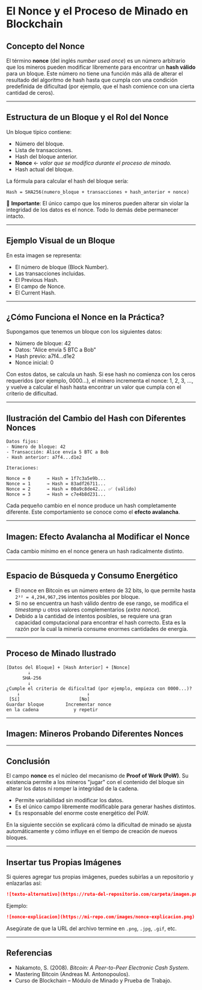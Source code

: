 # **El Nonce y el Proceso de Minado en Blockchain**

## **Concepto del Nonce**

El término **nonce** (del inglés *number used once*) es un número arbitrario que los mineros pueden modificar libremente para encontrar un **hash válido** para un bloque. Este número no tiene una función más allá de alterar el resultado del algoritmo de hash hasta que cumpla con una condición predefinida de dificultad (por ejemplo, que el hash comience con una cierta cantidad de ceros).

---

## **Estructura de un Bloque y el Rol del Nonce**

Un bloque típico contiene:

- Número del bloque.
- Lista de transacciones.
- Hash del bloque anterior.
- **Nonce** ← *valor que se modifica durante el proceso de minado.*
- Hash actual del bloque.

La fórmula para calcular el hash del bloque sería:

```text
Hash = SHA256(numero_bloque + transacciones + hash_anterior + nonce)
```

📌 **Importante**: El único campo que los mineros pueden alterar sin violar la integridad de los datos es el nonce. Todo lo demás debe permanecer intacto.

---

## **Ejemplo Visual de un Bloque**

En esta imagen se representa:

- El número de bloque (Block Number).
- Las transacciones incluidas.
- El Previous Hash.
- El campo de Nonce.
- El Current Hash.

---

## **¿Cómo Funciona el Nonce en la Práctica?**

Supongamos que tenemos un bloque con los siguientes datos:

- Número de bloque: 42
- Datos: "Alice envía 5 BTC a Bob"
- Hash previo: a7f4...d1e2
- Nonce inicial: 0

Con estos datos, se calcula un hash. Si ese hash no comienza con los ceros requeridos (por ejemplo, 0000...), el minero incrementa el nonce: 1, 2, 3, ..., y vuelve a calcular el hash hasta encontrar un valor que cumpla con el criterio de dificultad.

---

## **Ilustración del Cambio del Hash con Diferentes Nonces**

```text
Datos fijos:
- Número de bloque: 42
- Transacción: Alice envía 5 BTC a Bob
- Hash anterior: a7f4...d1e2

Iteraciones:

Nonce = 0      → Hash = 1f7c3a5e9b...
Nonce = 1      → Hash = 83adf26711...
Nonce = 2      → Hash = 00a9c8de42... ✅ (válido)
Nonce = 3      → Hash = c7e4b8d231...
```

Cada pequeño cambio en el nonce produce un hash completamente diferente. Este comportamiento se conoce como el **efecto avalancha**.

---

## **Imagen: Efecto Avalancha al Modificar el Nonce**

Cada cambio mínimo en el nonce genera un hash radicalmente distinto.

---

## **Espacio de Búsqueda y Consumo Energético**

- El nonce en Bitcoin es un número entero de 32 bits, lo que permite hasta `2³² = 4,294,967,296` intentos posibles por bloque.
- Si no se encuentra un hash válido dentro de ese rango, se modifica el *timestamp* u otros valores complementarios (*extra nonce*).
- Debido a la cantidad de intentos posibles, se requiere una gran capacidad computacional para encontrar el hash correcto. Esta es la razón por la cual la minería consume enormes cantidades de energía.

---

## **Proceso de Minado Ilustrado**

```text
[Datos del Bloque] + [Hash Anterior] + [Nonce]
        ↓
      SHA-256
        ↓
¿Cumple el criterio de dificultad (por ejemplo, empieza con 0000...)?
    ↓                         ↓
 [Sí]                      [No]
Guardar bloque        Incrementar nonce
en la cadena             y repetir
```

---

## **Imagen: Mineros Probando Diferentes Nonces**

---

## **Conclusión**

El campo **nonce** es el núcleo del mecanismo de **Proof of Work (PoW)**. Su existencia permite a los mineros "jugar" con el contenido del bloque sin alterar los datos ni romper la integridad de la cadena.

- Permite variabilidad sin modificar los datos.
- Es el único campo libremente modificable para generar hashes distintos.
- Es responsable del enorme coste energético del PoW.

En la siguiente sección se explicará cómo la dificultad de minado se ajusta automáticamente y cómo influye en el tiempo de creación de nuevos bloques.

---

## **Insertar tus Propias Imágenes**

Si quieres agregar tus propias imágenes, puedes subirlas a un repositorio y enlazarlas así:

```markdown
![texto-alternativo](https://ruta-del-repositorio.com/carpeta/imagen.png)
```

Ejemplo:

```markdown
![nonce-explicacion](https://mi-repo.com/images/nonce-explicacion.png)
```

Asegúrate de que la URL del archivo termine en `.png`, `.jpg`, `.gif`, etc.

---

## **Referencias**

- Nakamoto, S. (2008). *Bitcoin: A Peer-to-Peer Electronic Cash System*.
- Mastering Bitcoin (Andreas M. Antonopoulos).
- Curso de Blockchain – Módulo de Minado y Prueba de Trabajo.

